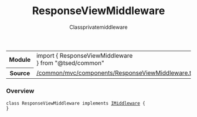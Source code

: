 
<header class="symbol-info-header"><h1 id="responseviewmiddleware">ResponseViewMiddleware</h1><label class="symbol-info-type-label class">Class</label><label class="api-type-label private" title="private">private</label><label class="api-type-label middleware" title="middleware">middleware</label></header>
<!-- summary -->
<section class="symbol-info"><table class="is-full-width"><tbody><tr><th>Module</th><td><div class="lang-typescript"><span class="token keyword">import</span> { ResponseViewMiddleware }&nbsp;<span class="token keyword">from</span>&nbsp;<span class="token string">"@tsed/common"</span></div></td></tr><tr><th>Source</th><td><a href="https://github.com/Romakita/ts-express-decorators/blob/v4.10.1/src//common/mvc/components/ResponseViewMiddleware.ts#L0-L0">/common/mvc/components/ResponseViewMiddleware.ts</a></td></tr></tbody></table></section>
<!-- overview -->


### Overview


<pre><code class="typescript-lang "><span class="token keyword">class</span> ResponseViewMiddleware <span class="token keyword">implements</span> <a href="#api/common/mvc/imiddleware"><span class="token">IMiddleware</span></a> <span class="token punctuation">{</span>
<span class="token punctuation">}</span></code></pre>


<!-- Parameters -->

<!-- Description -->

<!-- Members -->

